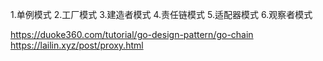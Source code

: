 1.单例模式
2.工厂模式
3.建造者模式
4.责任链模式
5.适配器模式
6.观察者模式

https://duoke360.com/tutorial/go-design-pattern/go-chain
https://lailin.xyz/post/proxy.html